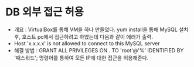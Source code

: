 DB 외부 접근 허용
================
* 개요 : VirtualBox를 통해 VM을 하나 만들었다. yum install을 통해 MySQL 설치 후, 호스트 pc에서 접근하려고 하였는데 다음과 같이 에러가 출력.
* Host 'x.x.x.x' is not allowed to connect to this MySQL server
* 해결 방법 : GRANT ALL PRIVILEGES ON *.* TO 'root'@'%' IDENTIFIED BY '패스워드'; 명령어를 통하여 모든 IP에 대한 접근을 허용해준다.
